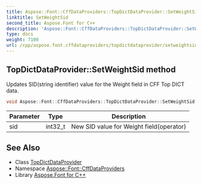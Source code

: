```yaml
---
title: Aspose::Font::CffDataProviders::TopDictDataProvider::SetWeightSid method
linktitle: SetWeightSid
second_title: Aspose.Font for C++
description: 'Aspose::Font::CffDataProviders::TopDictDataProvider::SetWeightSid method. Updates SID(string identifier) value for the Weight field in CFF Top DICT data in C++.'
type: docs
weight: 7100
url: /cpp/aspose.font.cffdataproviders/topdictdataprovider/setweightsid/
---
```

## TopDictDataProvider::SetWeightSid method


Updates SID(string identifier) value for the Weight field in CFF Top DICT data.

```cpp
void Aspose::Font::CffDataProviders::TopDictDataProvider::SetWeightSid(int32_t sid)
```


| Parameter | Type | Description |
| --- | --- | --- |
| sid | int32_t | New SID value for Weight field(operator) |

## See Also

* Class [TopDictDataProvider](../)
* Namespace [Aspose::Font::CffDataProviders](../../)
* Library [Aspose.Font for C++](../../../)
